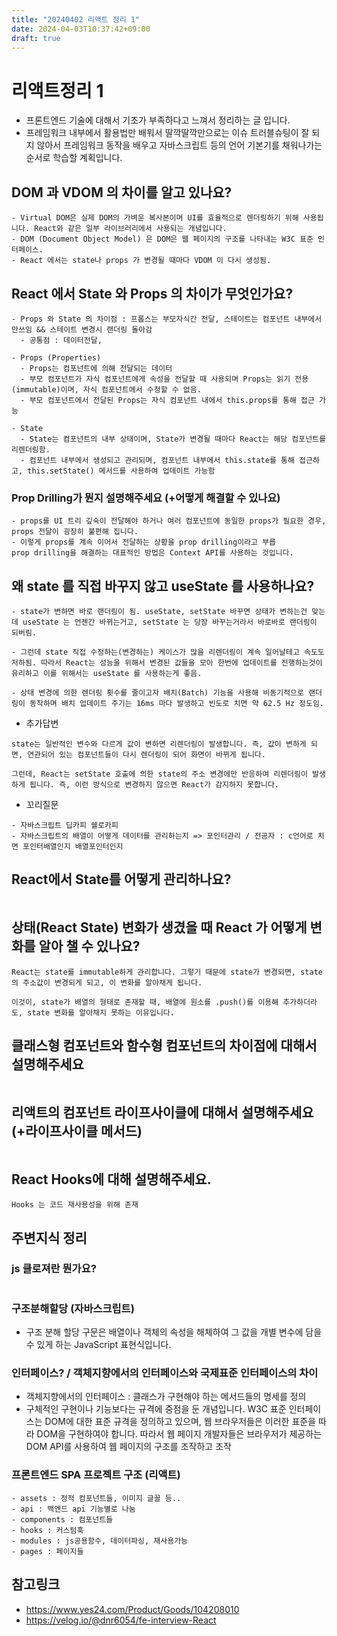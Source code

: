 ```yaml
---
title: "20240402 리액트 정리 1"
date: 2024-04-03T10:37:42+09:00
draft: true
---
```


# 리액트정리 1
- 프론트엔드 기술에 대해서 기초가 부족하다고 느껴서 정리하는 글 입니다.
- 프레임워크 내부에서 활용법만 배워서 딸깍딸깍만으로는 이슈 트러블슈팅이 잘 되지 않아서 프레임워크 동작을 배우고 자바스크립트 등의 언어 기본기를 채워나가는 순서로 학습할 계획입니다.

## DOM 과 VDOM 의 차이를 알고 있나요?
```
- Virtual DOM은 실제 DOM의 가벼운 복사본이며 UI를 효율적으로 렌더링하기 위해 사용됩니다. React와 같은 일부 라이브러리에서 사용되는 개념입니다.
- DOM (Document Object Model) 은 DOM은 웹 페이지의 구조를 나타내는 W3C 표준 인터페이스.
- React 에서는 state나 props 가 변경될 때마다 VDOM 이 다시 생성됨.
```

## React 에서 State 와 Props 의 차이가 무엇인가요?
```
- Props 와 State 의 차이점 : 프롭스는 부모자식간 전달, 스테이트는 컴포넌트 내부에서만쓰임 && 스테이트 변경시 랜더링 돌아감
  - 공통점 : 데이터전달,

- Props (Properties)
  - Props는 컴포넌트에 의해 전달되는 데이터
  - 부모 컴포넌트가 자식 컴포넌트에게 속성을 전달할 때 사용되며 Props는 읽기 전용(immutable)이며, 자식 컴포넌트에서 수정할 수 없음.
  - 부모 컴포넌트에서 전달된 Props는 자식 컴포넌트 내에서 this.props를 통해 접근 가능

- State
  - State는 컴포넌트의 내부 상태이며, State가 변경될 때마다 React는 해당 컴포넌트를 리렌더링함.
  - 컴포넌트 내부에서 생성되고 관리되며, 컴포넌트 내부에서 this.state를 통해 접근하고, this.setState() 메서드를 사용하여 업데이트 가능함
```

### Prop Drilling가 뭔지 설명해주세요 (+어떻게 해결할 수 있나요)
```
- props를 UI 트리 깊숙이 전달해야 하거나 여러 컴포넌트에 동일한 props가 필요한 경우, props 전달이 굉장히 불편해 집니다.
- 이렇게 props를 계속 이어서 전달하는 상황을 prop drilling이라고 부릅
prop drilling을 해결하는 대표적인 방법은 Context API를 사용하는 것입니다.
```

## 왜 state 를 직접 바꾸지 않고 useState 를 사용하나요?
```
- state가 변하면 바로 랜더링이 됨. useState, setState 바꾸면 상태가 변하는건 맞는데 useState 는 언젠간 바뀌는거고, setState 는 당장 바꾸는거라서 바로바로 랜더링이 되버림.

- 그런데 state 직접 수정하는(변경하는) 케이스가 많을 리렌더링이 계속 일어날테고 속도도 저하됨. 따라서 React는 성능을 위해서 변경된 값들을 모아 한번에 업데이트를 진행하는것이 유리하고 이를 위해서는 useState 를 사용하는게 좋음.

- 상태 변경에 의한 렌더링 횟수를 줄이고자 배치(Batch) 기능을 사용해 비동기적으로 랜더링이 동작하며 배치 업데이트 주기는 16ms 마다 발생하고 빈도로 치면 약 62.5 Hz 정도임. 
```

- 추가답변
```
state는 일반적인 변수와 다르게 값이 변하면 리렌더링이 발생합니다. 즉, 값이 변하게 되면, 연관되어 있는 컴포넌트들이 다시 렌더링이 되어 화면이 바뀌게 됩니다.

그런데, React는 setState 호출에 의한 state의 주소 변경에만 반응하여 리렌더링이 발생하게 됩니다. 즉, 이런 방식으로 변경하지 않으면 React가 감지하지 못합니다.
```
- 꼬리질문
```
- 자바스크립트 딥카피 쉘로카피
- 자바스크립트의 배열이 어떻게 데이터를 관리하는지 => 포인터관리 / 전공자 : c언어로 치면 포인터배열인지 배열포인터인지
```

## React에서 State를 어떻게 관리하나요?
```
```

## 상태(React State) 변화가 생겼을 때 React 가 어떻게 변화를 알아 챌 수 있나요? 
```
React는 state를 immutable하게 관리합니다. 그렇기 때문에 state가 변경되면, state의 주소값이 변경되게 되고, 이 변화를 알아채게 됩니다.

이것이, state가 배열의 형태로 존재할 때, 배열에 원소를 .push()를 이용해 추가하더라도, state 변화를 알아채지 못하는 이유입니다.
```


## 클래스형 컴포넌트와 함수형 컴포넌트의 차이점에 대해서 설명해주세요
```
```

## 리액트의 컴포넌트 라이프사이클에 대해서 설명해주세요 (+라이프사이클 메서드)
```
```

## React Hooks에 대해 설명해주세요.
```
Hooks 는 코드 재사용성을 위해 존재

```


## 주변지식 정리

### js 클로져란 뭔가요?
```

```

### 구조분해할당 (자바스크립트) 
- 구조 분해 할당 구문은 배열이나 객체의 속성을 해체하여 그 값을 개별 변수에 담을 수 있게 하는 JavaScript 표현식입니다.

### 인터페이스? / 객체지향에서의 인터페이스와 국제표준 인터페이스의 차이
- 객체지향에서의 인터페이스 : 클래스가 구현해야 하는 메서드들의 명세를 정의
- 구체적인 구현이나 기능보다는 규격에 중점을 둔 개념입니다. W3C 표준 인터페이스는 DOM에 대한 표준 규격을 정의하고 있으며, 웹 브라우저들은 이러한 표준을 따라 DOM을 구현하여야 합니다. 따라서 웹 페이지 개발자들은 브라우저가 제공하는 DOM API를 사용하여 웹 페이지의 구조를 조작하고 조작

### 프론트엔드 SPA 프로젝트 구조 (리액트)
```
- assets : 정적 컴포넌트들, 이미지 글꼴 등..
- api : 백엔드 api 기능별로 나눔
- components : 컴포넌트들
- hooks : 커스텀훅 
- modules : js공용함수, 데이터파싱, 재사용가능
- pages : 페이지들
```

## 참고링크
- https://www.yes24.com/Product/Goods/104208010
- https://velog.io/@dnr6054/fe-interview-React
